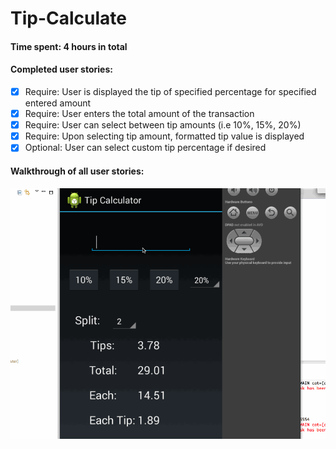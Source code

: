 Tip-Calculate
=============
#### Time spent: 4 hours in total

#### Completed user stories:

 * [x] Require: User is displayed the tip of specified percentage for specified entered amount
 * [x] Require: User enters the total amount of the transaction
 * [x] Require: User can select between tip amounts (i.e 10%, 15%, 20%)
 * [x] Require: Upon selecting tip amount, formatted tip value is displayed
 * [x] Optional: User can select custom tip percentage if desired

#### Walkthrough of all user stories:

![Video Walkthrough](demo.gif)


 
